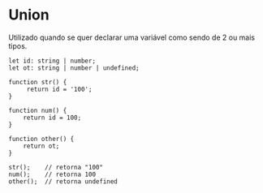 # Union
Utilizado quando se quer declarar uma variável como sendo de 2 ou mais tipos.

    let id: string | number;
    let ot: string | number | undefined;

    function str() {
         return id = '100';
    }

    function num() {
        return id = 100;
    }
    
    function other() {
        return ot;
    }

    str();    // retorna "100"
    num();    // retorna 100
    other();  // retorna undefined
